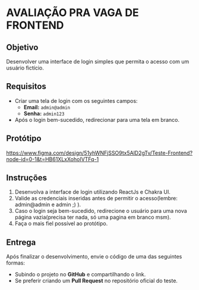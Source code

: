 # AVALIAÇÃO PRA VAGA DE FRONTEND

## Objetivo

Desenvolver uma interface de login simples que permita o acesso com um usuário fictício.  

## Requisitos  

- Criar uma tela de login com os seguintes campos:  
  - **Email:** `admin@admin`  
  - **Senha:** `admin123`  
- Após o login bem-sucedido, redirecionar para uma tela em branco.


## Protótipo

https://www.figma.com/design/51yhWNFjSSO9tx5AlD2gTv/Teste-Frontend?node-id=0-1&t=HB61XLxXohoIVTFq-1

## Instruções  

1. Desenvolva a interface de login utilizando ReactJs e Chakra UI.  
2. Valide as credenciais inseridas antes de permitir o acesso(lembre: admin@admin e admin ;) ).  
3. Caso o login seja bem-sucedido, redirecione o usuário para uma nova página vazia(precisa ter nada, só uma pagina em branco msm).  
4. Faça o mais fiel possível ao protótipo.  

## Entrega  

Após finalizar o desenvolvimento, envie o código de uma das seguintes formas:  

- Subindo o projeto no **GitHub** e compartilhando o link.  
- Se preferir criando um **Pull Request** no repositório oficial do teste.  



